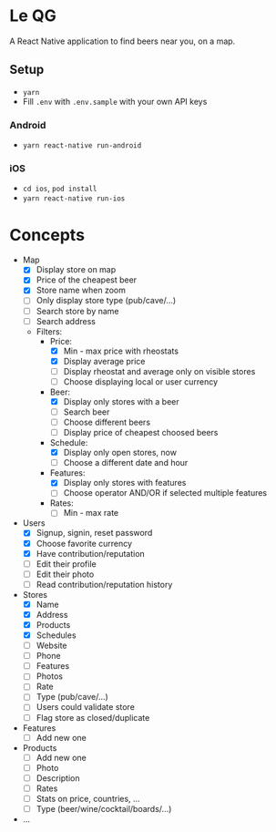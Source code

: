 # Le QG

A React Native application to find beers near you, on a map.

## Setup

- `yarn`
- Fill `.env` with `.env.sample` with your own API keys

### Android

- `yarn react-native run-android`

### iOS

- `cd ios`, `pod install`
- `yarn react-native run-ios`

# Concepts

- Map
  - [x] Display store on map
  - [x] Price of the cheapest beer
  - [x] Store name when zoom
  - [ ] Only display store type (pub/cave/...)
  - [ ] Search store by name
  - [ ] Search address
  - Filters:
    - Price:
      - [x] Min - max price with rheostats
      - [x] Display average price
      - [ ] Display rheostat and average only on visible stores
      - [ ] Choose displaying local or user currency
    - Beer:
      - [x] Display only stores with a beer
      - [ ] Search beer
      - [ ] Choose different beers
      - [ ] Display price of cheapest choosed beers
    - Schedule:
      - [x] Display only open stores, now
      - [ ] Choose a different date and hour
    - Features:
      - [x] Display only stores with features
      - [ ] Choose operator AND/OR if selected multiple features
    - Rates:
      - [ ] Min - max rate

- Users
  - [x] Signup, signin, reset password
  - [x] Choose favorite currency
  - [x] Have contribution/reputation
  - [ ] Edit their profile
  - [ ] Edit their photo 
  - [ ] Read contribution/reputation history

- Stores
  - [x] Name
  - [x] Address
  - [x] Products
  - [x] Schedules
  - [ ] Website
  - [ ] Phone
  - [ ] Features
  - [ ] Photos
  - [ ] Rate
  - [ ] Type (pub/cave/...)
  - [ ] Users could validate store
  - [ ] Flag store as closed/duplicate

- Features
  - [ ] Add new one

- Products
  - [ ] Add new one
  - [ ] Photo
  - [ ] Description
  - [ ] Rates
  - [ ] Stats on price, countries, ...
  - [ ] Type (beer/wine/cocktail/boards/...)

- ...
